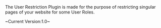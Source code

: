 The User Restriction Plugin is made for the purpose of restricting
singular pages of your website for some User Roles.

~Current Version:1.0~